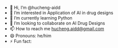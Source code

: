 - 👋 Hi, I’m @hucheng-aidd
- 👀 I’m interested in Application of AI in drug designs
- 🌱 I’m currently learning Python
- 💞️ I’m looking to collaborate on AI Drug Designs
- 📫 How to reach me hucheng.aidd@gmail.com
- 😄 Pronouns: he/him
- ⚡ Fun fact: 

<!---
hucheng-aidd/hucheng-aidd is a ✨ special ✨ repository because its `README.md` (this file) appears on your GitHub profile.
You can click the Preview link to take a look at your changes.
--->
